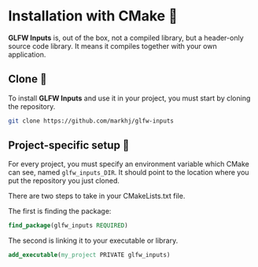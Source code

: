 # Installation with CMake 🌿

**GLFW Inputs** is, out of the box, not a compiled library, but
a header-only source code library. It means it compiles together with your own application.

## Clone 🚦

To install **GLFW Inputs** and use it in your project, you must start
by cloning the repository.

````bash
git clone https://github.com/markhj/glfw-inputs
````

## Project-specific setup 🚧

For every project, you must specify an environment variable which
CMake can see, named ``glfw_inputs_DIR``. It should point to the location
where you put the repository you just cloned.

There are two steps to take in your CMakeLists.txt file.

The first is finding the package:

````cmake
find_package(glfw_inputs REQUIRED)
````

The second is linking it to your executable or library.

````cmake
add_executable(my_project PRIVATE glfw_inputs)
````
